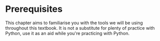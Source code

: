 # Prerequisites

This chapter aims to familiarise you with the tools we will be using throughout this textbook. It is not a substitute for plenty of practice with Python, use it as an aid while you're practicing with Python.

<!-- For more information, please look at [Python's official page](https://www.python.org/) and [Stata's official page](https://www.stata.com/) respectively. -->
